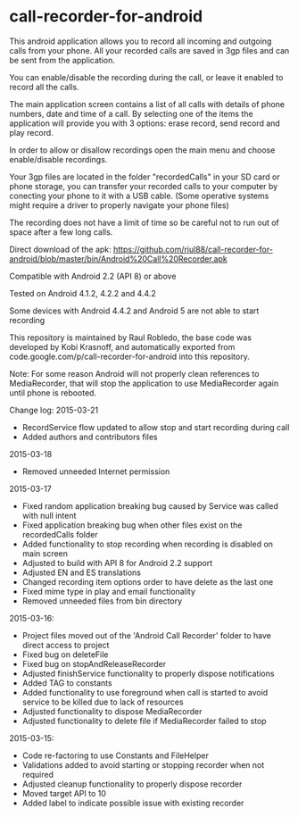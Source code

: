 # call-recorder-for-android

This android application allows you to record all incoming and outgoing calls from your phone. All your recorded calls are saved in 3gp files and can be sent from the application.

You can enable/disable the recording during the call, or leave it enabled to record all the calls.

The main application screen contains a list of all calls with details of phone numbers, date and time of a call. By selecting one of the items the application will provide you with 3 options: erase record, send record and play record.

In order to allow or disallow recordings open the main menu and choose enable/disable recordings.

Your 3gp files are located in the folder "recordedCalls" in your SD card or phone storage, you can transfer your recorded calls to your computer by conecting your phone to it with a USB cable. (Some operative systems might require a driver to properly navigate your phone files)

The recording does not have a limit of time so be careful not to run out of space after a few long calls.

Direct download of the apk: https://github.com/riul88/call-recorder-for-android/blob/master/bin/Android%20Call%20Recorder.apk

Compatible with Android 2.2 (API 8) or above

Tested on Android 4.1.2, 4.2.2 and 4.4.2

Some devices with Android 4.4.2 and Android 5 are not able to start recording

This repository is maintained by Raul Robledo, the base code was developed by Kobi Krasnoff, and automatically exported from code.google.com/p/call-recorder-for-android into this repository.

Note: For some reason Android will not properly clean references to MediaRecorder, that will stop the application to use MediaRecorder again until phone is rebooted.

Change log:
2015-03-21
- RecordService flow updated to allow stop and start recording during call
- Added authors and contributors files

2015-03-18
- Removed unneeded Internet permission

2015-03-17
- Fixed random application breaking bug caused by Service was called with null intent
- Fixed application breaking bug when other files exist on the recordedCalls folder
- Added functionality to stop recording when recording is disabled on main screen
- Adjusted to build with API 8 for Android 2.2 support
- Adjusted EN and ES translations
- Changed recording item options order to have delete as the last one
- Fixed mime type in play and email functionality
- Removed unneeded files from bin directory

2015-03-16:
- Project files moved out of the 'Android Call Recorder' folder to have direct access to project
- Fixed bug on deleteFile
- Fixed bug on stopAndReleaseRecorder
- Adjusted finishService functionality to properly dispose notifications
- Added TAG to constants
- Added functionality to use foreground when call is started to avoid service to be killed due to lack of resources
- Adjusted functionality to dispose MediaRecorder
- Adjusted functionality to delete file if MediaRecorder failed to stop

2015-03-15:
- Code re-factoring to use Constants and FileHelper
- Validations added to avoid starting or stopping recorder when not required
- Adjusted cleanup functionality to properly dispose recorder
- Moved target API to 10
- Added label to indicate possible issue with existing recorder

